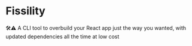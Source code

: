 # Fissility
🛠⚠ A CLI tool to overbuild your React app just the way you wanted, with updated dependencies all the time at low cost
